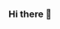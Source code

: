 ### Hi there 👋

<!--
**KaustubhK03/KaustubhK03** is a ✨ _special_ ✨ repository because its `README.md` (this file) appears on your GitHub profile.

Here are some ideas to get you started:

- 🔭 I’m currently working on my GSoc profile
- 🌱 I’m currently learning java,c++,html,css,javascript
- 🤔 I’m looking for help with java, c++,c
- 💬 Ask me about anything
- 📫 How to reach me: @kaustubhkalambkar
